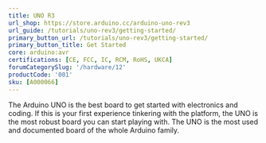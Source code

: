 ```yaml
---
title: UNO R3
url_shop: https://store.arduino.cc/arduino-uno-rev3
url_guide: /tutorials/uno-rev3/getting-started/
primary_button_url: /tutorials/uno-rev3/getting-started/
primary_button_title: Get Started
core: arduino:avr
certifications: [CE, FCC, IC, RCM, RoHS, UKCA]
forumCategorySlug: '/hardware/12'
productCode: '001'
sku: [A000066]
---
```


The Arduino UNO is the best board to get started with electronics and coding. If this is your first experience tinkering with the platform, the UNO is the most robust board you can start playing with. The UNO is the most used and documented board of the whole Arduino family.